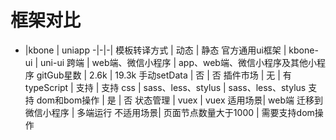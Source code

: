 # 框架对比

 - |kbone | uniapp
-|-|-|
模板转译方式 | 动态 | 静态
官方通用ui框架 | kbone-ui |  uni-ui
跨端 | web端、微信小程序 | app、web端、微信小程序及其他小程序
gitGub星数 | 2.6k | 19.3k
手动setData | 否 | 否
插件市场 | 无 | 有
typeScript | 支持 | 支持
css | sass、less、stylus | sass、less、stylus
支持 dom和bom操作 | 是 | 否
状态管理 | vuex | vuex
适用场景| web端 迁移到 微信小程序 | 多端运行
不适用场景| 页面节点数量大于1000 | 需要支持dom操作